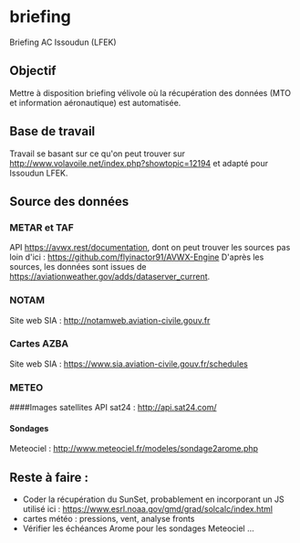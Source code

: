 # briefing
Briefing AC Issoudun (LFEK)


Objectif
--------
Mettre à disposition briefing vélivole où la récupération des données (MTO et information aéronautique) est automatisée.


Base de travail
---------------
Travail se basant sur ce qu'on peut trouver sur http://www.volavoile.net/index.php?showtopic=12194 et adapté pour Issoudun LFEK.


Source des données
------------------
### METAR et TAF
API https://avwx.rest/documentation, dont on peut trouver les sources pas loin d'ici : https://github.com/flyinactor91/AVWX-Engine
D'après les sources, les données sont issues de https://aviationweather.gov/adds/dataserver_current.

### NOTAM
Site web SIA : http://notamweb.aviation-civile.gouv.fr

### Cartes AZBA
Site web SIA : https://www.sia.aviation-civile.gouv.fr/schedules

### METEO
####Images satellites
API sat24 : http://api.sat24.com/
#### Sondages
Meteociel : http://www.meteociel.fr/modeles/sondage2arome.php


Reste à faire :
-------------
- Coder la récupération du SunSet, probablement en incorporant un JS utilisé ici : https://www.esrl.noaa.gov/gmd/grad/solcalc/index.html
- cartes météo : pressions, vent, analyse fronts
- Vérifier les échéances Arome pour les sondages Meteociel
...

